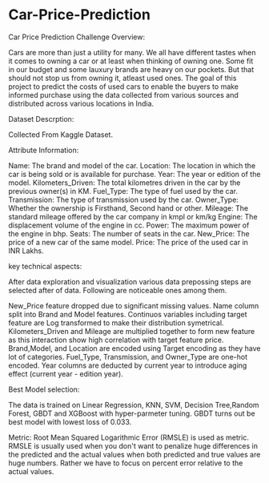 # Car-Price-Prediction
Car Price Prediction Challenge
Overview:


Cars are more than just a utility for many. We all have different tastes when it comes to owning a car or at least when thinking of owning one. Some fit in our budget and some lauxury brands are heavy on our pockets. But that should not stop us from owning it, atleast used ones. The goal of this project to predict the costs of used cars to enable the buyers to make informed purchase using the data collected from various sources and distributed across various locations in India.

Dataset Descrption:


Collected From Kaggle Dataset.

Attribute Information:


Name: The brand and model of the car.
Location: The location in which the car is being sold or is available for purchase.
Year: The year or edition of the model.
Kilometers_Driven: The total kilometres driven in the car by the previous owner(s) in KM.
Fuel_Type: The type of fuel used by the car. Transmission: The type of transmission used by the car.
Owner_Type: Whether the ownership is Firsthand, Second hand or other.
Mileage: The standard mileage offered by the car company in kmpl or km/kg
Engine: The displacement volume of the engine in cc.
Power: The maximum power of the engine in bhp.
Seats: The number of seats in the car.
New_Price: The price of a new car of the same model.
Price: The price of the used car in INR Lakhs.

key technical aspects:


After data exploration and visualization various data prepossing steps are selected after of data. Following are noticeable ones among them.

New_Price feature dropped due to significant missing values.
Name column split into Brand and Model features.
Continuos variables including target feature are Log transformed to make their distribution symetrical.
Kilometers_Driven and Mileage are multiplied together to form new feature as this interaction show high correlation with target feature price.
Brand,Model, and Location are encoded using Target encoding as they have lot of categories.
Fuel_Type, Transmission, and Owner_Type are one-hot encoded.
Year columns are deducted by current year to introduce aging effect (current year - edition year).

Best Model selection:


The data is trained on Linear Regression, KNN, SVM, Decision Tree,Random Forest, GBDT and XGBoost with hyper-parmeter tuning. GBDT turns out be best model with lowest loss of 0.033.

Metric:
Root Mean Squared Logarithmic Error (RMSLE) is used as metric.
RMSLE is usually used when you don't want to penalize huge differences in the predicted and the actual values when both predicted and
true values are huge numbers. Rather we have to focus on percent error relative to the actual values.


